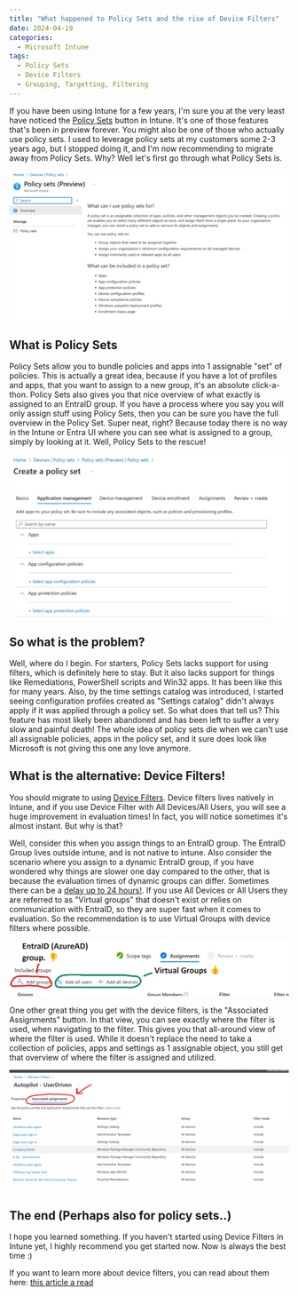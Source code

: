 ```yaml
---
title: "What happened to Policy Sets and the rise of Device Filters"
date: 2024-04-19
categories:
  - Microsoft Intune
tags:
  - Policy Sets
  - Device Filters
  - Grouping, Targetting, Filtering
---
```


If you have been using Intune for a few years, I'm sure you at the very least have noticed the [Policy Sets](https://learn.microsoft.com/en-us/mem/intune/fundamentals/policy-sets) button in Intune. It's one of those features that's been in preview forever. You might also be one of those who actually use policy sets.
I used to leverage policy sets at my customers some 2-3 years ago, but I stopped doing it, and I'm now recommending to migrate away from Policy Sets. Why? Well let's first go through what Policy Sets is.

![PolicySets](/assets/images/2024-04-19-WhatHappened-To-PolicySets/PolicySets.png?raw=true "Policy Sets in Intune")

## What is Policy Sets
Policy Sets allow you to bundle policies and apps into 1 assignable "set" of policies. This is actually a great idea, because if you have a lot of profiles and apps, that you want to assign to a new group, it's an absolute click-a-thon. Policy Sets also gives you that nice overview of what exactly is assigned to an EntraID group. If you have a process where you say you will only assign stuff using Policy Sets, then you can be sure you have the full overview in the Policy Set. Super neat, right? Because today there is no way in the Intune or Entra UI where you can see what is assigned to a group, simply by looking at it. Well, Policy Sets to the rescue!

![PolicySets](/assets/images/2024-04-19-WhatHappened-To-PolicySets/PolicySets-2.png?raw=true "Policy Sets in Intune")

## So what is the problem?
Well, where do I begin. For starters, Policy Sets lacks support for using filters, which is definitely here to stay. But it also lacks support for things like Remediations, PowerShell scripts and Win32 apps. It has been like this for many years. Also, by the time settings catalog was introduced, I started seeing configuration profiles created as "Settings catalog" didn't always apply if it was applied through a policy set. 
So what does that tell us? This feature has most likely been abandoned and has been left to suffer a very slow and painful death! The whole idea of policy sets die when we can't use all assignable policies, apps in the policy set, and it sure does look like Microsoft is not giving this one any love anymore.


## What is the alternative: Device Filters!
You should migrate to using [Device Filters](https://learn.microsoft.com/en-us/mem/intune/fundamentals/filters). Device filters lives natively in Intune, and if you use Device Filter with All Devices/All Users, you will see a huge improvement in evaluation times! In fact, you will notice sometimes it's almost instant. But why is that?

Well, consider this when you assign things to an EntraID group. The EntraID Group lives outside intune, and is not native to intune. Also consider the scenario where you assign to a dynamic EntraID group, if you have wondered why things are slower one day compared to the other, that is because the evaluation times of dynamic groups can differ. Sometimes there can be a [delay up to 24 hours!](https://learn.microsoft.com/en-us/troubleshoot/azure/entra/entra-id/dir-dmns-obj/troubleshoot-dynamic-groups#members-are-not-added-or-removed-as-expected). If you use All Devices or All Users they are referred to as "Virtual groups" that doesn't exist or relies on communication with EntraID, so they are super fast when it comes to evaluation. So the recommendation is to use Virtual Groups with device filters where possible.

![VirtualGroups](/assets/images/2024-04-19-WhatHappened-To-PolicySets/VirtualGroups-vs-EntraID.png?raw=true "VirtualGroups-vs-EntraID")

One other great thing you get with the device filters, is the "Associated Assignments" button. In that view, you can see exactly where the filter is used, when navigating to the filter. This gives you that all-around view of where the filter is used. While it doesn't replace the need to take a collection of policies, apps and settings as 1 assignable object, you still get that overview of where the filter is assigned and utilized.

![AssociatedAssignments](/assets/images/2024-04-19-WhatHappened-To-PolicySets/AssociatedAssignments.png?raw=true "Associated Assignments")

## The end (Perhaps also for policy sets..)
I hope you learned something. If you haven't started using Device Filters in Intune yet, I highly recommend you get started now. Now is always the best time :)

If you want to learn more about device filters, you can read about them here: [this article a read](https://learn.microsoft.com/en-us/mem/intune/fundamentals/filters-performance-recommendations)
